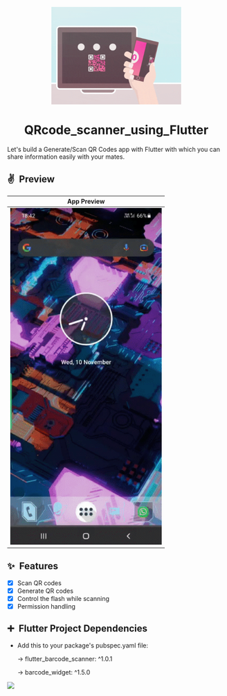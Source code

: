 <p align="center">
  <img width="300" src="https://github.com/404S-retr0/Barcode_scanner_using_Flutter/blob/main/QR-Code11-min.gif">
</p>
<h1 align="center" >QRcode_scanner_using_Flutter</h1>
Let's build a Generate/Scan QR Codes app with Flutter with which you can share information easily with your mates.

## ✌&ensp;Preview

|              App Preview             |
| :----------------------------------: |
| <img src="https://github.com/404S-retr0/Barcode_scanner_using_Flutter/blob/main/ezgif-3-fe53cee7f7d0.gif" width="350">|

## ✨&ensp;Features
* [x] Scan QR codes
* [x] Generate QR codes
* [x] Control the flash while scanning
* [x] Permission handling

## ➕&ensp;Flutter Project Dependencies

* Add this to your package's pubspec.yaml file:
  
  -> flutter_barcode_scanner: ^1.0.1
  
  -> barcode_widget: ^1.5.0

<img src="https://github.com/404S-retr0/QRcode_scanner_using_Flutter/blob/main/Screen%20Recording%20(11-Nov-21%201-31-51%20AM).gif" width="1400">

